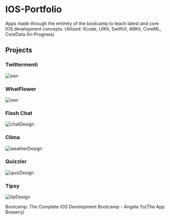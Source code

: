 # IOS-Portfolio
Apps made through the entirety of the bootcamp to teach latest and core IOS development concepts. Utilized: Xcode, UIKit, SwiftUI, ARKit, CoreML, CoreData.(In-Progress)

## Projects

### Twittermenti
![een](https://user-images.githubusercontent.com/73111863/188331462-0a630cc7-e8e0-4742-91ef-59a11cdc8788.png)

### WhatFlower
![een](https://user-images.githubusercontent.com/73111863/185998395-aaf9ebe1-acaf-4117-b6da-9bfcdd9ce3a9.jpg)

### Flash Chat
![chatDesign](https://user-images.githubusercontent.com/73111863/182934200-c95a0ee7-3670-411b-a731-44c3ebd10a08.png)

### Clima
![weatherDesign](https://user-images.githubusercontent.com/73111863/182936282-b581837b-aa27-456a-9a46-ffde69b87b05.png)

### Quizzler
![quizDesign](https://user-images.githubusercontent.com/73111863/182940292-2af1e5bf-7d32-4431-bdc6-459b3c501734.png)

### Tipsy
![tipDesign](https://user-images.githubusercontent.com/73111863/182940360-5f6c97df-82fe-4873-ba9f-0c695c34436b.png)










Bootcamp: The Complete IOS Development Bootcamp - Angela Yu(The App Brewery)
